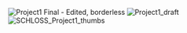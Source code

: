 ![Project1 Final - Edited, borderless](https://github.com/patchschloss/patchschloss.github.io/assets/14957489/da882876-fdce-4869-afd1-e8629cb55cec)
![Project1_draft](https://github.com/patchschloss/patchschloss.github.io/assets/14957489/8cf976dd-e048-40d3-b79f-60416c124ad6)
![SCHLOSS_Project1_thumbs](https://github.com/patchschloss/patchschloss.github.io/assets/14957489/df035e23-35b5-4274-ac35-8f1673714381)
